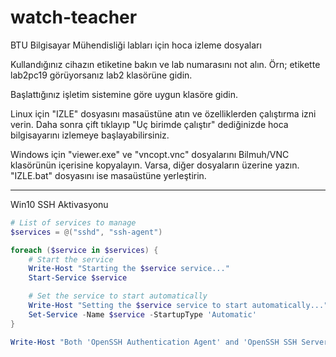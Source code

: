 # watch-teacher
BTU Bilgisayar Mühendisliği labları için hoca izleme dosyaları


Kullandığınız cihazın etiketine bakın ve lab numarasını not alın. Örn; etikette lab2pc19 görüyorsanız lab2 klasörüne gidin.

Başlattığınız işletim sistemine göre uygun klasöre gidin.

Linux için "IZLE" dosyasını masaüstüne atın ve özelliklerden çalıştırma izni verin. Daha sonra çift tıklayıp "Uç birimde çalıştır" dediğinizde hoca bilgisayarını izlemeye başlayabilirsiniz.

Windows için "viewer.exe" ve "vncopt.vnc" dosyalarını Bilmuh/VNC klasörünün içerisine kopyalayın. Varsa, diğer dosyaların üzerine yazın. "IZLE.bat" dosyasını ise masaüstüne yerleştirin.


---

Win10 SSH Aktivasyonu
```powershell
# List of services to manage
$services = @("sshd", "ssh-agent")

foreach ($service in $services) {
    # Start the service
    Write-Host "Starting the $service service..."
    Start-Service $service

    # Set the service to start automatically
    Write-Host "Setting the $service service to start automatically..."
    Set-Service -Name $service -StartupType 'Automatic'
}

Write-Host "Both 'OpenSSH Authentication Agent' and 'OpenSSH SSH Server' services have been set to start automatically and have been started."
```
